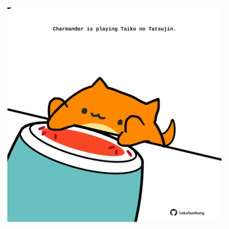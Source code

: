<!-- built at 17/03/2021, 03:03:25 UTC -->
<p align="center">
  <img width="500" height="500" src="./ReadmeImage.svg">
</p>
